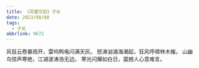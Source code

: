 ```yaml
---
title: 《风雷交韵》子长
date: 2023/08/08
tags:
  - 子长
abbrlink: 9672
---
```

风狂云卷暴雨开，雷呜鸭电闪满天灰。
怒涛汹涌海潮起，狂风呼啸林木摧。
山幽鸟惊声寒绝，江湖波涛浩无边。
寒光闪耀如白日，震撼人心意难言。
